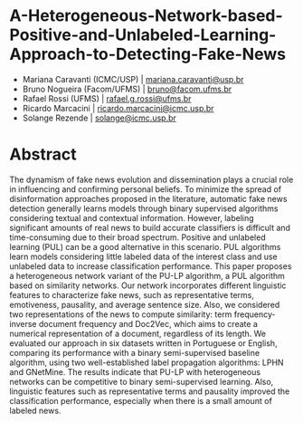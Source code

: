 # A-Heterogeneous-Network-based-Positive-and-Unlabeled-Learning-Approach-to-Detecting-Fake-News

- Mariana Caravanti (ICMC/USP) | mariana.caravanti@usp.br
- Bruno Nogueira (Facom/UFMS) | bruno@facom.ufms.br
- Rafael Rossi (UFMS) | rafael.g.rossi@ufms.br
- Ricardo Marcacini | ricardo.marcacini@icmc.usp.br
- Solange Rezende | solange@icmc.usp.br

# Abstract

The dynamism of fake news evolution and dissemination plays a crucial role in influencing and confirming personal beliefs. To minimize the spread of disinformation approaches proposed in the literature, automatic fake news detection generally learns models through binary supervised algorithms considering textual and contextual information. However, labeling significant amounts of real news to build accurate classifiers is difficult and time-consuming due to their broad spectrum. Positive and unlabeled learning (PUL) can be a good alternative in this scenario. PUL algorithms learn models considering little labeled data of the interest class and use unlabeled data to increase classification performance. This paper proposes a heterogeneous network variant of the PU-LP algorithm, a PUL algorithm based on similarity networks. Our network incorporates different linguistic features to characterize fake news, such as representative terms, emotiveness, pausality, and average sentence size. Also, we considered two representations of the news to compute similarity: term frequency-inverse document frequency and Doc2Vec, which aims to create a numerical representation of a document, regardless of its length. We evaluated our approach in six datasets written in Portuguese or English, comparing its performance with a binary semi-supervised baseline algorithm, using two well-established label propagation algorithms: LPHN and GNetMine. The results indicate that PU-LP with heterogeneous networks can be competitive to binary semi-supervised learning. Also, linguistic features such as representative terms and pausality improved the classification performance, especially when there is a small amount of labeled news.
